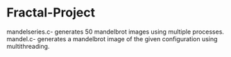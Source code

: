 # Fractal-Project
mandelseries.c- generates 50 mandelbrot images using multiple processes.
mandel.c- generates a mandelbrot image of the given configuration using multithreading.
